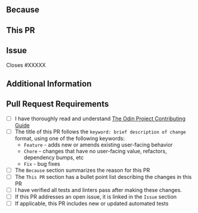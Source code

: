 <!-- Thank you for taking the time to contribute to The Odin Project. In order to get this pull request (PR) merged in a reasonable amount of time, you must complete this entire template. -->

## Because
<!-- Summarize the purpose or reasons for this PR, e.g. what problem it solves or what benefit it provides. -->


## This PR
<!-- A bullet point list of one or more items describing the specific changes. -->


## Issue
<!--
If this PR closes an open issue in this repo, replace the XXXXX below with the issue number, e.g. Closes #2013.

If this PR closes an open issue in another TOP repo, replace the #XXXXX with the URL of the issue, e.g. Closes https://github.com/TheOdinProject/curriculum/issues/XXXXX

If this PR does not close, but is related to another issue or PR, you can link it as above without the 'Closes' keyword, e.g. 'Related to #2013'.
-->
Closes #XXXXX

## Additional Information
<!-- Any other information about this PR, such as a link to a Discord discussion. -->


## Pull Request Requirements
<!-- Replace the whitespace between the square brackets with an 'x', e.g. [x]. After you create the PR, they will become checkboxes that you can click on. -->
-   [ ] I have thoroughly read and understand [The Odin Project Contributing Guide](https://github.com/TheOdinProject/theodinproject/blob/main/CONTRIBUTING.md)
-   [ ] The title of this PR follows the `keyword: brief description of change` format, using one of the following keywords:
  - `Feature` - adds new or amends existing user-facing behavior
  - `Chore` - changes that have no user-facing value, refactors, dependency bumps, etc
  - `Fix` - bug fixes
-   [ ] The `Because` section summarizes the reason for this PR
-   [ ] The `This PR` section has a bullet point list describing the changes in this PR
-   [ ] I have verified all tests and linters pass after making these changes.
-   [ ] If this PR addresses an open issue, it is linked in the `Issue` section
-   [ ] If applicable, this PR includes new or updated automated tests
